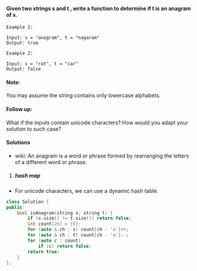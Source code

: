 #### Given two strings s and t , write a function to determine if t is an anagram of s.

```
Example 1:

Input: s = "anagram", t = "nagaram"
Output: true

Example 2:

Input: s = "rat", t = "car"
Output: false
```

#### Note:
You may assume the string contains only lowercase alphabets.

#### Follow up:
What if the inputs contain unicode characters? How would you adapt your solution to such case?

#### Solutions

- wiki: An anagram is a word or phrase formed by rearranging the letters of a different word or phrase.

1. ##### hash map

- For unicode characters, we can use a dynamic hash table.

```c++
class Solution {
public:
    bool isAnagram(string s, string t) {
        if (s.size() != t.size()) return false;
        int count[26] = {0};
        for (auto & ch : s) count[ch - 'a']++;
        for (auto & ch : t) count[ch - 'a']--;
        for (auto c : count)
            if (c) return false;
        return true;
    }
};
```